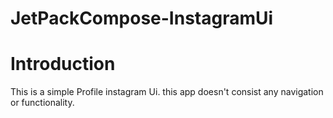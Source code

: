 # JetPackCompose-InstagramUi 


# Introduction

This is a simple Profile instagram Ui. 
this app doesn't consist any navigation or functionality. 


